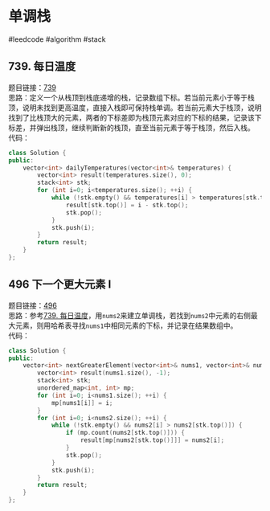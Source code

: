 # 单调栈
#leedcode #algorithm #stack
## 739. 每日温度
题目链接：[739](https://leetcode.cn/problems/daily-temperatures/)  
思路：定义一个从栈顶到栈底递增的栈，记录数组下标。若当前元素小于等于栈顶，说明未找到更高温度，直接入栈即可保持栈单调。若当前元素大于栈顶，说明找到了比栈顶大的元素，两者的下标差即为栈顶元素对应的下标的结果，记录该下标差，并弹出栈顶，继续判断新的栈顶，直至当前元素于等于栈顶，然后入栈。  
代码：
```cpp
class Solution {
public:
    vector<int> dailyTemperatures(vector<int>& temperatures) {
        vector<int> result(temperatures.size(), 0);
        stack<int> stk;
        for (int i=0; i<temperatures.size(); ++i) {
            while (!stk.empty() && temperatures[i] > temperatures[stk.top()] ) {
                result[stk.top()] = i - stk.top();
                stk.pop();
            }
            stk.push(i);
        }
        return result;
    }
};
```

## 496 下一个更大元素 I
题目链接：[496](https://leetcode.cn/problems/next-greater-element-i/)  
思路：参考[739. 每日温度](#739.%20每日温度)，用`nums2`来建立单调栈，若找到`nums2`中元素的右侧最大元素，则用哈希表寻找`nums1`中相同元素的下标，并记录在结果数组中。  
代码：
```cpp
class Solution {
public:
    vector<int> nextGreaterElement(vector<int>& nums1, vector<int>& nums2) {
        vector<int> result(nums1.size(), -1);
        stack<int> stk;
        unordered_map<int, int> mp;
        for (int i=0; i<nums1.size(); ++i) {
            mp[nums1[i]] = i;
        }
        for (int i=0; i<nums2.size(); ++i) {
            while (!stk.empty() && nums2[i] > nums2[stk.top()]) {
                if (mp.count(nums2[stk.top()])) {
                    result[mp[nums2[stk.top()]]] = nums2[i];
                }
                stk.pop();
            }
            stk.push(i);
        }
        return result;
    }
};
```


